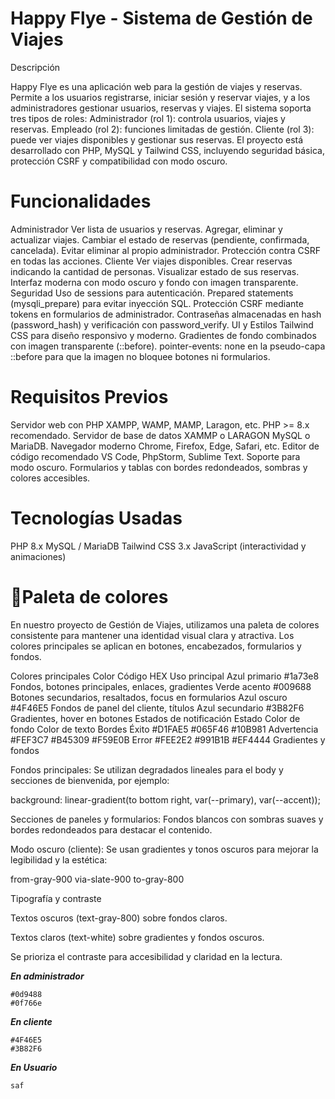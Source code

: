 # Happy Flye - Sistema de Gestión de Viajes
Descripción

Happy Flye es una aplicación web para la gestión de viajes y reservas. Permite a los usuarios registrarse, iniciar sesión y reservar viajes, y a los administradores gestionar usuarios, reservas y viajes.
El sistema soporta tres tipos de roles:
Administrador (rol 1): controla usuarios, viajes y reservas.
Empleado (rol 2): funciones limitadas de gestión.
Cliente (rol 3): puede ver viajes disponibles y gestionar sus reservas.
El proyecto está desarrollado con PHP, MySQL y Tailwind CSS, incluyendo seguridad básica, protección CSRF y compatibilidad con modo oscuro.

# Funcionalidades
Administrador
Ver lista de usuarios y reservas.
Agregar, eliminar y actualizar viajes.
Cambiar el estado de reservas (pendiente, confirmada, cancelada).
Evitar eliminar al propio administrador.
Protección contra CSRF en todas las acciones.
Cliente
Ver viajes disponibles.
Crear reservas indicando la cantidad de personas.
Visualizar estado de sus reservas.
Interfaz moderna con modo oscuro y fondo con imagen transparente.
Seguridad
Uso de sessions para autenticación.
Prepared statements (mysqli_prepare) para evitar inyección SQL.
Protección CSRF mediante tokens en formularios de administrador.
Contraseñas almacenadas en hash (password_hash) y verificación con password_verify.
UI y Estilos
Tailwind CSS para diseño responsivo y moderno.
Gradientes de fondo combinados con imagen transparente (::before).
pointer-events: none en la pseudo-capa ::before para que la imagen no bloquee botones ni formularios.
# Requisitos Previos

Servidor web con PHP
XAMPP, WAMP, MAMP, Laragon, etc.
PHP >= 8.x recomendado.
Servidor de base de datos XAMMP o LARAGON
MySQL o MariaDB.
Navegador moderno
Chrome, Firefox, Edge, Safari, etc.
Editor de código recomendado
VS Code, PhpStorm, Sublime Text.
Soporte para modo oscuro.
Formularios y tablas con bordes redondeados, sombras y colores accesibles.

# Tecnologías Usadas
PHP 8.x
MySQL / MariaDB
Tailwind CSS 3.x
JavaScript (interactividad y animaciones)

# 🎨Paleta de colores 
En nuestro proyecto de Gestión de Viajes, utilizamos una paleta de colores consistente para mantener una identidad visual clara y atractiva. Los colores principales se aplican en botones, encabezados, formularios y fondos.

Colores principales
Color	Código HEX	Uso principal
Azul primario	#1a73e8	Fondos, botones principales, enlaces, gradientes
Verde acento	#009688	Botones secundarios, resaltados, focus en formularios
Azul oscuro	#4F46E5	Fondos de panel del cliente, títulos
Azul secundario	#3B82F6	Gradientes, hover en botones
Estados de notificación
Estado	Color de fondo	Color de texto	Bordes
Éxito	#D1FAE5	#065F46	#10B981
Advertencia	#FEF3C7	#B45309	#F59E0B
Error	#FEE2E2	#991B1B	#EF4444
Gradientes y fondos

Fondos principales: Se utilizan degradados lineales para el body y secciones de bienvenida, por ejemplo:

background: linear-gradient(to bottom right, var(--primary), var(--accent));


Secciones de paneles y formularios: Fondos blancos con sombras suaves y bordes redondeados para destacar el contenido.

Modo oscuro (cliente): Se usan gradientes y tonos oscuros para mejorar la legibilidad y la estética:

from-gray-900 via-slate-900 to-gray-800

Tipografía y contraste

Textos oscuros (text-gray-800) sobre fondos claros.

Textos claros (text-white) sobre gradientes y fondos oscuros.

Se prioriza el contraste para accesibilidad y claridad en la lectura.

***En administrador***
```
#0d9488
#0f766e
```

***En cliente***

```
#4F46E5
#3B82F6
```

***En Usuario***

```
saf

```

